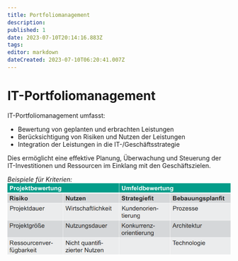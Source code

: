 ```yaml
---
title: Portfoliomanagement
description: 
published: 1
date: 2023-07-10T20:14:16.883Z
tags: 
editor: markdown
dateCreated: 2023-07-10T06:20:41.007Z
---
```


# IT-Portfoliomanagement

IT-Portfoliomanagement umfasst:

- Bewertung von geplanten und erbrachten Leistungen
- Berücksichtigung von Risiken und Nutzen der Leistungen
- Integration der Leistungen in die IT-/Geschäftsstrategie

Dies ermöglicht eine effektive Planung, Überwachung und Steuerung der IT-Investitionen und Ressourcen im Einklang mit den Geschäftszielen.

_Beispiele für Kriterien:_
![portfoliomanagement.png](/fom/semester-4/it-management/portfoliomanagement.png)